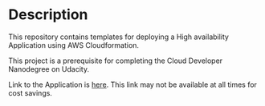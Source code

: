 # Description

This repository contains templates for deploying a High availability Application using AWS Cloudformation.




This project is a prerequisite for completing the Cloud Developer Nanodegree on Udacity.


Link to the Application is [here](http://udagr-webap-786ya5qhmp45-1678983106.us-west-2.elb.amazonaws.com/). This link may not be available at all times for cost savings.

